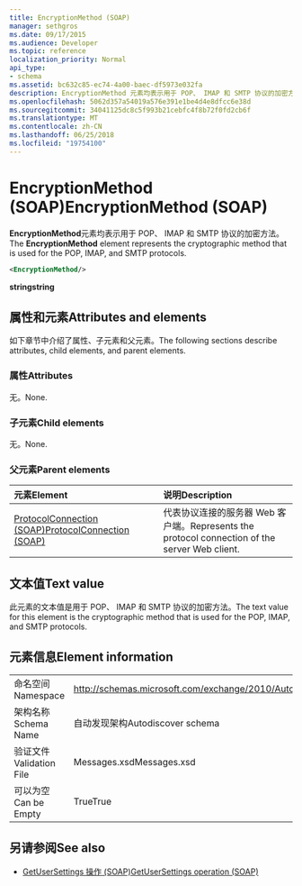 ```yaml
---
title: EncryptionMethod (SOAP)
manager: sethgros
ms.date: 09/17/2015
ms.audience: Developer
ms.topic: reference
localization_priority: Normal
api_type:
- schema
ms.assetid: bc632c85-ec74-4a00-baec-df5973e032fa
description: EncryptionMethod 元素均表示用于 POP、 IMAP 和 SMTP 协议的加密方法。
ms.openlocfilehash: 5062d357a54019a576e391e1be4d4e8dfcc6e38d
ms.sourcegitcommit: 34041125dc8c5f993b21cebfc4f8b72f0fd2cb6f
ms.translationtype: MT
ms.contentlocale: zh-CN
ms.lasthandoff: 06/25/2018
ms.locfileid: "19754100"
---
```

# <a name="encryptionmethod-soap"></a><span data-ttu-id="e2735-103">EncryptionMethod (SOAP)</span><span class="sxs-lookup"><span data-stu-id="e2735-103">EncryptionMethod (SOAP)</span></span>

<span data-ttu-id="e2735-104">**EncryptionMethod**元素均表示用于 POP、 IMAP 和 SMTP 协议的加密方法。</span><span class="sxs-lookup"><span data-stu-id="e2735-104">The **EncryptionMethod** element represents the cryptographic method that is used for the POP, IMAP, and SMTP protocols.</span></span> 
  
```XML
<EncryptionMethod/>
```

 <span data-ttu-id="e2735-105">**string**</span><span class="sxs-lookup"><span data-stu-id="e2735-105">**string**</span></span>
## <a name="attributes-and-elements"></a><span data-ttu-id="e2735-106">属性和元素</span><span class="sxs-lookup"><span data-stu-id="e2735-106">Attributes and elements</span></span>

<span data-ttu-id="e2735-107">如下章节中介绍了属性、子元素和父元素。</span><span class="sxs-lookup"><span data-stu-id="e2735-107">The following sections describe attributes, child elements, and parent elements.</span></span>
  
### <a name="attributes"></a><span data-ttu-id="e2735-108">属性</span><span class="sxs-lookup"><span data-stu-id="e2735-108">Attributes</span></span>

<span data-ttu-id="e2735-109">无。</span><span class="sxs-lookup"><span data-stu-id="e2735-109">None.</span></span>
  
### <a name="child-elements"></a><span data-ttu-id="e2735-110">子元素</span><span class="sxs-lookup"><span data-stu-id="e2735-110">Child elements</span></span>

<span data-ttu-id="e2735-111">无。</span><span class="sxs-lookup"><span data-stu-id="e2735-111">None.</span></span>
  
### <a name="parent-elements"></a><span data-ttu-id="e2735-112">父元素</span><span class="sxs-lookup"><span data-stu-id="e2735-112">Parent elements</span></span>

|<span data-ttu-id="e2735-113">**元素**</span><span class="sxs-lookup"><span data-stu-id="e2735-113">**Element**</span></span>|<span data-ttu-id="e2735-114">**说明**</span><span class="sxs-lookup"><span data-stu-id="e2735-114">**Description**</span></span>|
|:-----|:-----|
|[<span data-ttu-id="e2735-115">ProtocolConnection (SOAP)</span><span class="sxs-lookup"><span data-stu-id="e2735-115">ProtocolConnection (SOAP)</span></span>](protocolconnection-soap.md) <br/> |<span data-ttu-id="e2735-116">代表协议连接的服务器 Web 客户端。</span><span class="sxs-lookup"><span data-stu-id="e2735-116">Represents the protocol connection of the server Web client.</span></span>  <br/> |
   
## <a name="text-value"></a><span data-ttu-id="e2735-117">文本值</span><span class="sxs-lookup"><span data-stu-id="e2735-117">Text value</span></span>

<span data-ttu-id="e2735-118">此元素的文本值是用于 POP、 IMAP 和 SMTP 协议的加密方法。</span><span class="sxs-lookup"><span data-stu-id="e2735-118">The text value for this element is the cryptographic method that is used for the POP, IMAP, and SMTP protocols.</span></span>
  
## <a name="element-information"></a><span data-ttu-id="e2735-119">元素信息</span><span class="sxs-lookup"><span data-stu-id="e2735-119">Element information</span></span>

|||
|:-----|:-----|
|<span data-ttu-id="e2735-120">命名空间</span><span class="sxs-lookup"><span data-stu-id="e2735-120">Namespace</span></span>  <br/> |http://schemas.microsoft.com/exchange/2010/Autodiscover  <br/> |
|<span data-ttu-id="e2735-121">架构名称</span><span class="sxs-lookup"><span data-stu-id="e2735-121">Schema Name</span></span>  <br/> |<span data-ttu-id="e2735-122">自动发现架构</span><span class="sxs-lookup"><span data-stu-id="e2735-122">Autodiscover schema</span></span>  <br/> |
|<span data-ttu-id="e2735-123">验证文件</span><span class="sxs-lookup"><span data-stu-id="e2735-123">Validation File</span></span>  <br/> |<span data-ttu-id="e2735-124">Messages.xsd</span><span class="sxs-lookup"><span data-stu-id="e2735-124">Messages.xsd</span></span>  <br/> |
|<span data-ttu-id="e2735-125">可以为空</span><span class="sxs-lookup"><span data-stu-id="e2735-125">Can be Empty</span></span>  <br/> |<span data-ttu-id="e2735-126">True</span><span class="sxs-lookup"><span data-stu-id="e2735-126">True</span></span>  <br/> |
   
## <a name="see-also"></a><span data-ttu-id="e2735-127">另请参阅</span><span class="sxs-lookup"><span data-stu-id="e2735-127">See also</span></span>

- [<span data-ttu-id="e2735-128">GetUserSettings 操作 (SOAP)</span><span class="sxs-lookup"><span data-stu-id="e2735-128">GetUserSettings operation (SOAP)</span></span>](getusersettings-operation-soap.md)

